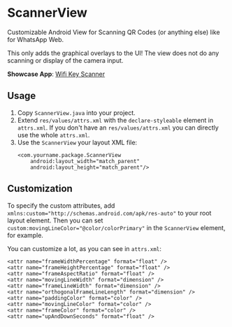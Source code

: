 # ScannerView
Customizable Android View for Scanning QR Codes (or anything else) like for WhatsApp Web.

This only adds the graphical overlays to the UI! The view does not do any scanning or display of the camera input.

**Showcase App**: [Wifi Key Scanner](https://play.google.com/store/apps/details?id=com.kilianbatzner.wifikeyscanner)

## Usage

1. Copy `ScannerView.java` into your project.
2. Extend `res/values/attrs.xml` with the `declare-styleable` element in `attrs.xml`. If you don't have an `res/values/attrs.xml` you can directly use the whole `attrs.xml`.
3. Use the `ScannerView` your layout XML file:
   ```
   <com.yourname.package.ScannerView
       android:layout_width="match_parent"
       android:layout_height="match_parent"/>
    ```
    
## Customization
To specify the custom attributes, add `xmlns:custom="http://schemas.android.com/apk/res-auto"` to your root layout element. Then you can set `custom:movingLineColor="@color/colorPrimary"` in the `ScannerView` element, for example.

You can customize a lot, as you can see in `attrs.xml`:

```
<attr name="frameWidthPercentage" format="float" />
<attr name="frameHeightPercentage" format="float" />
<attr name="frameAspectRatio" format="float" />
<attr name="movingLineWidth" format="dimension" />
<attr name="frameLineWidth" format="dimension" />
<attr name="orthogonalFrameLineLength" format="dimension" />
<attr name="paddingColor" format="color" />
<attr name="movingLineColor" format="color" />
<attr name="frameColor" format="color" />
<attr name="upAndDownSeconds" format="float" />
```
